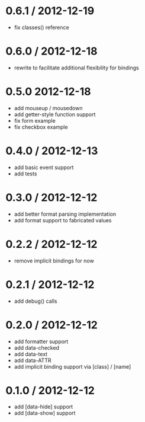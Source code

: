 
0.6.1 / 2012-12-19 
==================

  * fix classes() reference

0.6.0 / 2012-12-18 
==================

  * rewrite to facilitate additional flexibility for bindings

0.5.0 2012-12-18 
==================

  * add mouseup / mousedown
  * add getter-style function support
  * fix form example
  * fix checkbox example

0.4.0 / 2012-12-13 
==================

  * add basic event support
  * add tests

0.3.0 / 2012-12-12 
==================

  * add better format parsing implementation
  * add format support to fabricated values

0.2.2 / 2012-12-12 
==================

  * remove implicit bindings for now

0.2.1 / 2012-12-12 
==================

  * add debug() calls

0.2.0 / 2012-12-12 
==================

  * add formatter support
  * add data-checked
  * add data-text
  * add data-ATTR
  * add implicit binding support via [class] / [name] 

0.1.0 / 2012-12-12 
==================

  * add [data-hide] support
  * add [data-show] support
